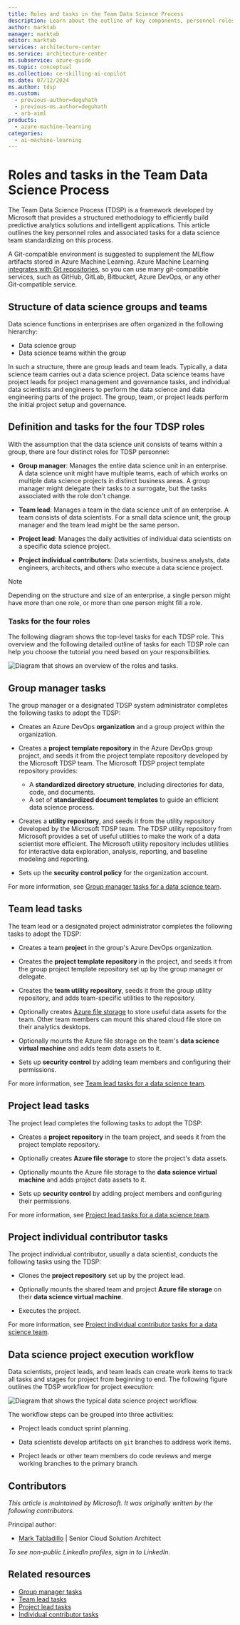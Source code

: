 ```yaml
---
title: Roles and tasks in the Team Data Science Process
description: Learn about the outline of key components, personnel roles, and associated tasks for a data science group that uses the Team Data Science Process.
author: marktab
manager: marktab
editor: marktab
services: architecture-center
ms.service: architecture-center
ms.subservice: azure-guide
ms.topic: conceptual
ms.collection: ce-skilling-ai-copilot
ms.date: 07/12/2024
ms.author: tdsp
ms.custom:
  - previous-author=deguhath
  - previous-ms.author=deguhath
  - arb-aiml
products:
  - azure-machine-learning
categories:
  - ai-machine-learning
---
```


# Roles and tasks in the Team Data Science Process

The Team Data Science Process (TDSP) is a framework developed by Microsoft that provides a structured methodology to efficiently build predictive analytics solutions and intelligent applications. This article outlines the key personnel roles and associated tasks for a data science team standardizing on this process.

A Git-compatible environment is suggested to supplement the MLflow artifacts stored in Azure Machine Learning. Azure Machine Learning [integrates with Git repositories](/azure/machine-learning/concept-train-model-git-integration?tabs=python), so you can use many git-compatible services, such as  GitHub, GitLab, Bitbucket, Azure DevOps, or any other Git-compatible service.

## Structure of data science groups and teams

Data science functions in enterprises are often organized in the following hierarchy:

- Data science group
- Data science teams within the group

In such a structure, there are group leads and team leads. Typically, a data science team carries out a data science project. Data science teams have project leads for project management and governance tasks, and individual data scientists and engineers to perform the data science and data engineering parts of the project. The group, team, or project leads perform the initial project setup and governance.

## Definition and tasks for the four TDSP roles

With the assumption that the data science unit consists of teams within a group, there are four distinct roles for TDSP personnel:

- **Group manager**: Manages the entire data science unit in an enterprise. A data science unit might have multiple teams, each of which works on multiple data science projects in distinct business areas. A group manager might delegate their tasks to a surrogate, but the tasks associated with the role don't change.

- **Team lead**: Manages a team in the data science unit of an enterprise. A team consists of data scientists. For a small data science unit, the group manager and the team lead might be the same person.

- **Project lead**: Manages the daily activities of individual data scientists on a specific data science project.

- **Project individual contributors**: Data scientists, business analysts, data engineers, architects, and others who execute a data science project.

> [!NOTE]
> Depending on the structure and size of an enterprise, a single person might have more than one role, or more than one person might fill a role.

### Tasks for the four roles

The following diagram shows the top-level tasks for each TDSP role. This overview and the following detailed outline of tasks for each TDSP role can help you choose the tutorial you need based on your responsibilities.

![Diagram that shows an overview of the roles and tasks.](./media/roles-tasks/overview-tdsp-top-level.png)

## Group manager tasks

The group manager or a designated TDSP system administrator completes the following tasks to adopt the TDSP:

- Creates an Azure DevOps **organization** and a group project within the organization.

- Creates a **project template repository** in the Azure DevOps group project, and seeds it from the project template repository developed by the Microsoft TDSP team. The Microsoft TDSP project template repository provides:
  - A **standardized directory structure**, including directories for data, code, and documents.
  - A set of **standardized document templates** to guide an efficient data science process.
- Creates a **utility repository**, and seeds it from the utility repository developed by the Microsoft TDSP team. The TDSP utility repository from Microsoft provides a set of useful utilities to make the work of a data scientist more efficient. The Microsoft utility repository includes utilities for interactive data exploration, analysis, reporting, and baseline modeling and reporting.
- Sets up the **security control policy** for the organization account.

For more information, see [Group manager tasks for a data science team](group-manager-tasks.md).

## Team lead tasks

The team lead or a designated project administrator completes the following tasks to adopt the TDSP:

- Creates a team **project** in the group's Azure DevOps organization.

- Creates the **project template repository** in the project, and seeds it from the group project template repository set up by the group manager or delegate.
- Creates the **team utility repository**, seeds it from the group utility repository, and adds team-specific utilities to the repository.
- Optionally creates [Azure file storage](https://azure.microsoft.com/services/storage/files/) to store useful data assets for the team. Other team members can mount this shared cloud file store on their analytics desktops.
- Optionally mounts the Azure file storage on the team's **data science virtual machine** and adds team data assets to it.
- Sets up **security control** by adding team members and configuring their permissions.

For more information, see [Team lead tasks for a data science team](team-lead-tasks.md).

## Project lead tasks

The project lead completes the following tasks to adopt the TDSP:

- Creates a **project repository** in the team project, and seeds it from the project template repository.

- Optionally creates **Azure file storage** to store the project's data assets.
- Optionally mounts the Azure file storage to the **data science virtual machine** and adds project data assets to it.
- Sets up **security control** by adding project members and configuring their permissions.

For more information, see [Project lead tasks for a data science team](project-lead-tasks.md).

## Project individual contributor tasks

The project individual contributor, usually a data scientist, conducts the following tasks using the TDSP:

- Clones the **project repository** set up by the project lead.

- Optionally mounts the shared team and project **Azure file storage** on their **data science virtual machine**.
- Executes the project.

For more information, see [Project individual contributor tasks for a data science team](project-ic-tasks.md).

## Data science project execution workflow

Data scientists, project leads, and team leads can create work items to track all tasks and stages for project from beginning to end. The following figure outlines the TDSP workflow for project execution:

![Diagram that shows the typical data science project workflow.](./media/roles-tasks/overview-project-execute.png)

The workflow steps can be grouped into three activities:

- Project leads conduct sprint planning.

- Data scientists develop artifacts on `git` branches to address work items.
- Project leads or other team members do code reviews and merge working branches to the primary branch.

## Contributors

*This article is maintained by Microsoft. It was originally written by the following contributors.* 

Principal author:

 - [Mark Tabladillo](https://www.linkedin.com/in/marktab/) | Senior Cloud Solution Architect

*To see non-public LinkedIn profiles, sign in to LinkedIn.*

## Related resources 

- [Group manager tasks](group-manager-tasks.md)
- [Team lead tasks](team-lead-tasks.md)
- [Project lead tasks](project-lead-tasks.md)
- [Individual contributor tasks](project-ic-tasks.md)
